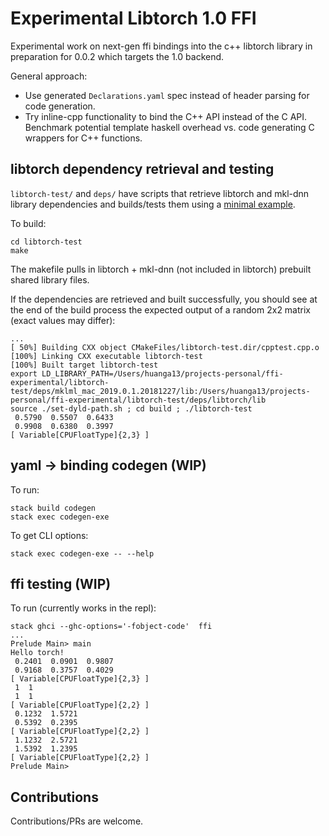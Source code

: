 # Experimental Libtorch 1.0 FFI

Experimental work on next-gen ffi bindings into the c++ libtorch library in preparation for 0.0.2 which targets the 1.0 backend.

General approach:

- Use generated `Declarations.yaml` spec instead of header parsing for code generation.
- Try inline-cpp functionality to bind the C++ API instead of the C API. Benchmark potential template haskell overhead vs. code generating C wrappers for C++ functions.

## libtorch dependency retrieval and testing

`libtorch-test/` and `deps/` have scripts that retrieve libtorch and mkl-dnn library dependencies and builds/tests them using a [minimal example](https://pytorch.org/cppdocs/installing.html).

To build:

```
cd libtorch-test
make
```

The makefile pulls in libtorch + mkl-dnn (not included in libtorch) prebuilt shared library files.

If the dependencies are retrieved and built successfully, you should see at the end of the build process the expected output of a random 2x2 matrix (exact values may differ):

```
...
[ 50%] Building CXX object CMakeFiles/libtorch-test.dir/cpptest.cpp.o
[100%] Linking CXX executable libtorch-test
[100%] Built target libtorch-test
export LD_LIBRARY_PATH=/Users/huanga13/projects-personal/ffi-experimental/libtorch-test/deps/mklml_mac_2019.0.1.20181227/lib:/Users/huanga13/projects-personal/ffi-experimental/libtorch-test/deps/libtorch/lib
source ./set-dyld-path.sh ; cd build ; ./libtorch-test
 0.5790  0.5507  0.6433
 0.9908  0.6380  0.3997
[ Variable[CPUFloatType]{2,3} ]
```

## yaml -> binding codegen (WIP)

To run:

```
stack build codegen
stack exec codegen-exe
```

To get CLI options:

```
stack exec codegen-exe -- --help
```

## ffi testing (WIP)

To run (currently works in the repl):

```
stack ghci --ghc-options='-fobject-code'  ffi
...
Prelude Main> main
Hello torch!
 0.2401  0.0901  0.9807
 0.9168  0.3757  0.4029
[ Variable[CPUFloatType]{2,3} ]
 1  1
 1  1
[ Variable[CPUFloatType]{2,2} ]
 0.1232  1.5721
 0.5392  0.2395
[ Variable[CPUFloatType]{2,2} ]
 1.1232  2.5721
 1.5392  1.2395
[ Variable[CPUFloatType]{2,2} ]
Prelude Main>
```

## Contributions

Contributions/PRs are welcome. 
